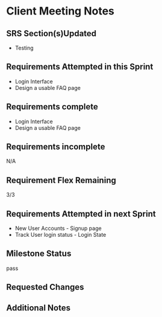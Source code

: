# Client Meeting Notes

## SRS Section(s)Updated

- Testing

## Requirements Attempted in this Sprint

- Login Interface
- Design a usable FAQ page

## Requirements complete

- Login Interface
- Design a usable FAQ page

## Requirements incomplete

N/A

## Requirement Flex Remaining

3/3

## Requirements Attempted in next Sprint

- New User Accounts - Signup page
- Track User login status - Login State
  
## Milestone Status

pass

## Requested Changes


## Additional Notes


